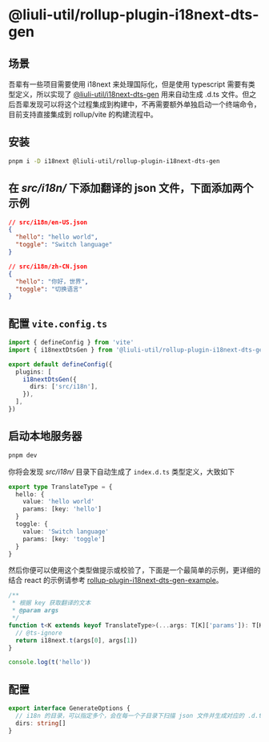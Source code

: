 # @liuli-util/rollup-plugin-i18next-dts-gen

## 场景

吾辈有一些项目需要使用 i18next 来处理国际化，但是使用 typescript 需要有类型定义，所以实现了 [@liuli-util/i18next-dts-gen](https://github.com/rxliuli/liuli-tools/blob/master/libs/i18next-dts-gen/README.ZH_CN.md) 用来自动生成 .d.ts 文件。但之后吾辈发现可以将这个过程集成到构建中，不再需要额外单独启动一个终端命令，目前支持直接集成到 rollup/vite 的构建流程中。

## 安装

```sh
pnpm i -D i18next @liuli-util/rollup-plugin-i18next-dts-gen
```

## 在 _src/i18n/_ 下添加翻译的 json 文件，下面添加两个示例

```json
// src/i18n/en-US.json
{
  "hello": "hello world",
  "toggle": "Switch language"
}
```

```json
// src/i18n/zh-CN.json
{
  "hello": "你好，世界",
  "toggle": "切换语言"
}
```

## 配置 `vite.config.ts`

```ts
import { defineConfig } from 'vite'
import { i18nextDtsGen } from '@liuli-util/rollup-plugin-i18next-dts-gen'

export default defineConfig({
  plugins: [
    i18nextDtsGen({
      dirs: ['src/i18n'],
    }),
  ],
})
```

## 启动本地服务器

```sh
pnpm dev
```

你将会发现 _src/i18n/_ 目录下自动生成了 `index.d.ts` 类型定义，大致如下

```ts
export type TranslateType = {
  hello: {
    value: 'hello world'
    params: [key: 'hello']
  }
  toggle: {
    value: 'Switch language'
    params: [key: 'toggle']
  }
}
```

然后你便可以使用这个类型做提示或校验了，下面是一个最简单的示例，更详细的结合 react 的示例请参考 [rollup-plugin-i18next-dts-gen-example](https://github.com/rxliuli/liuli-tools/tree/master/examples/rollup-plugin-i18next-dts-gen-example)。

```ts
/**
 * 根据 key 获取翻译的文本
 * @param args
 */
function t<K extends keyof TranslateType>(...args: T[K]['params']): T[K]['value'] {
  // @ts-ignore
  return i18next.t(args[0], args[1])
}

console.log(t('hello'))
```

## 配置

```ts
export interface GenerateOptions {
  // i18n 的目录，可以指定多个，会在每一个子目录下扫描 json 文件并生成对应的 .d.ts
  dirs: string[]
}
```
